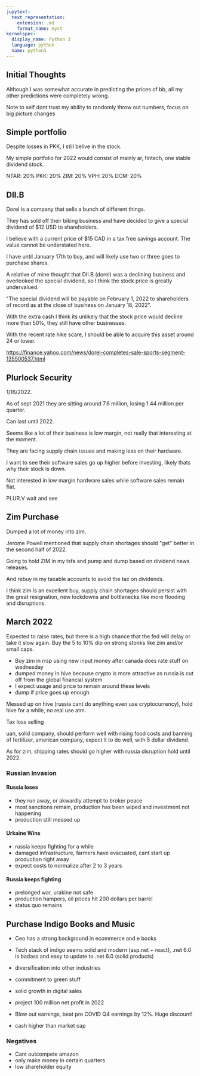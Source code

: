 ```yaml
---
jupytext:
  text_representation:
    extension: .md
    format_name: myst
kernelspec:
  display_name: Python 3
  language: python
  name: python3
---
```


## Initial Thoughts

Although I was somewhat accurate in predicting the prices of bb, all my other predictions were completely wrong.

Note to self dont trust my ability to randomly throw out numbers, focus on big picture changes

## Simple portfolio

Despite losses in PKK, I still belive in the stock.

My simple portfolio for 2022 would consist of mainly ar, fintech, one stable dividend stock.

NTAR: 20%
PKK: 20%
ZIM: 20%
VPH: 20%
DCM: 20%

## DII.B

Dorel is a company that sells a bunch of different things.

They has sold off their biking business and have decided to give a special dividend of $12 USD to shareholders.

I believe with a current price of $15 CAD in a tax free savings account. The value cannot be understated here.

I have until January 17th to buy, and will likely use two or three goes to purchase shares.

A relative of mine thought that DII.B (dorel) was a declining business and overlooked the special dividend, so I think the stock price is greatly undervalued.

"The special dividend will be payable on February 1, 2022 to shareholders of record as at the close of business on January 18, 2022".

With the extra cash I think its unlikely that the stock price would decline more than 50%, they still have other businesses.

With the recent rate hike scare, I should be able to acquire this asset around 24 or lower.

https://finance.yahoo.com/news/dorel-completes-sale-sports-segment-135500537.html


## Plurlock Security

1/16/2022.

As of sept 2021 they are sitting around 7.6 million, losing 1.44 million per quarter.

Can last until 2022.

Seems like a lot of their business is low margin, not really that interesting at the moment.

They are facing supply chain issues and making less on their hardware.

I want to see their software sales go up higher before investing, likely thats why their stock is down.

Not interested in low margin hardware sales while software sales remain flat.

PLUR.V wait and see


## Zim Purchase

Dumped a lot of money into zim.

Jerome Powell mentioned that supply chain shortages should "get" better in the second half of 2022.

Going to hold ZIM in my tsfa and pump and dump based on dividend news releases.

And rebuy in my taxable accounts to avoid the tax on dividends.

I think zim is an excellent buy, supply chain shortages should persist with the great resignation, new lockdowns and bottlenecks like more flooding and disruptions.


## March 2022

Expected to raise rates, but there is a high chance that the fed will delay or take it slow again. Buy the 5 to 10% dip on strong stonks like zim and/or small caps.

* Buy zim in rrsp using new input money after canada does rate stuff on wednesday
* dumped money in hive because crypto is more attractive as russia is cut off from the global financial system
* I expect usage and price to remain around these levels
* dump if price goes up enough

Messed up on hive (russia cant do anything even use cryptocurrency), hold hive for a while, no real use atm.

Tax loss selling

uan, solid company, should perform well with rising food costs and banning of fertilizer, american company, expect it to do well, with 5 dollar dividend.

As for zim, shipping rates should go higher with russia disruption hold until 2022.

### Russian Invasion

#### Russia loses

- they run away, or akwardly attempt to broker peace
- most sanctions remain, production has been wiped and investment not happening
- production still messed up

#### Urkaine Wins

- russia keeps fighting for a while
- damaged infrastructure, farmers have evacuated, cant start up production right away
- expect costs to normalize after 2 to 3 years

#### Russia keeps fighting
- prelonged war, urakine not safe
- production hampers, oil prices hit 200 dollars per barrel
- status quo remains

## Purchase Indigo Books and Music

* Ceo has a strong background in ecommerce and e books
* Tech stack of indigo seems solid and modern (asp.net + react), .net 6.0 is badass and easy to update to .net 6.0 (solid products)
* diversification into other industries
* commitment to green stuff
* solid growth in digital sales

* project 100 million net profit in 2022
* Blow out earnings, beat pre COVID Q4 earnings by 12%. Huge discount!
* cash higher than market cap

### Negatives

* Cant outcompete amazon
* only make money in certain quarters
* low shareholder equity